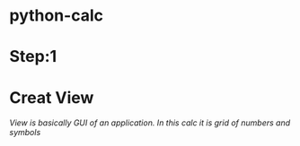 # python-calc
# Step:1
# Creat View 
###### View is basically GUI of an application. In this calc it is grid of numbers and symbols

